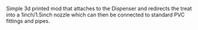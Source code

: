 Simple 3d printed mod that attaches to the Dispenser and redirects the treat into a 1inch/1.5inch nozzle which can then be connected to standard PVC fittings and pipes.
